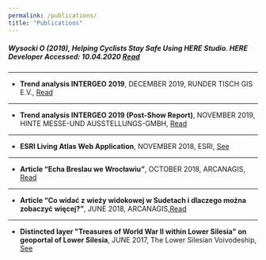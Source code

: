 ```yaml
---
permalink: /publications/
title: "Publications"
---
```


##### Wysocki O (2019), Helping Cyclists Stay Safe Using HERE Studio. HERE Developer Accessed: 10.04.2020 [Read](http://tiny.cc/v3gsmz)

---

* **Trend analysis INTERGEO 2019**, DECEMBER 2019, RUNDER TISCH GIS E.V., [Read](https://rundertischgis.de/images/2_publikationen/trendanalysen/Trendanalyse_InterGEO_2019.pdf)

---

* **Trend analysis INTERGEO 2019 (Post-Show Report)**, NOVEMBER 2019, HINTE MESSE-UND AUSSTELLUNGS-GMBH, [Read](https://www.intergeo.de/media/docs/intergeo/2020/Post-Show-Report_2019_web.pdf)

---

* **ESRI Living Atlas Web Application**, NOVEMBER 2018, ESRI, [See](http://pwr.maps.arcgis.com/apps/webappviewer/index.html?id=82438860f59a4f6694e3d2524f08848d)

---

* **Article “Echa Breslau we Wrocławiu”**, OCTOBER 2018, ARCANAGIS, [Read](https://www.arcanagis.pl/echa-breslau-we-wroclawiu/)

---

* **Article “Co widać z wieży widokowej w Sudetach i dlaczego można zobaczyć więcej?”**, JUNE 2018, ARCANAGIS,[Read](https://www.arcanagis.pl/co-widac-z-wiezy-widokowej-w-sudetach-i-dlaczego-mozna-zobaczyc-wiecej/)

---

* **Distincted layer "Treasures of World War II within Lower Silesia" on geoportal of Lower Silesia**, JUNE 2017, The Lower Silesian Voivodeship,  [See](https://geoportal.dolnyslask.pl/imap/#gpmap=gp56)



